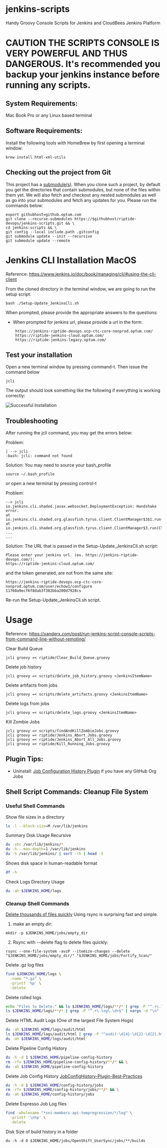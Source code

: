 # jenkins-scripts
Handy Groovy Console Scripts for Jenkins and CloudBees Jenkins Platform

# CAUTION THE SCRIPTS CONSOLE IS VERY POWERFUL AND THUS DANGEROUS. It's recommended you backup your jenkins instance before running any scripts.

## System Requirements:
Mac Book Pro or any Linux based terminal

## Software Requirements:
Install the following tools with HomeBrew by first opening a
terminal window:
```
brew install html-xml-utils
```

## Checking out the project from Git
This project has a [submodule(s)](https://git-scm.com/book/en/v2/Git-Tools-Submodules). 
When you clone such a project, by default you get the directories that contain submodules, 
but none of the files within them yet. We will also fetch and checkout any nested submodules
as well as go into your submodules and fetch any updates for you.
Please run the commands below:
```
export githubhost=github.optum.com
git clone --recurse-submodules https://$githubhost/riptide-devops/jenkins-scripts.git && \
cd jenkins-scripts && \
git config --local include.path .gitconfig
git submodule update --init --recursive
git submodule update --remote
```
# Jenkins CLI Installation MacOS
Reference: https://www.jenkins.io/doc/book/managing/cli/#using-the-cli-client

From the cloned directory in the terminal window, we are going to run
the setup script:
```
bash ./Setup-Update_JenkinsCli.sh
```
When prompted, please provide the appropriate answers to the questions:
 - When prompted for jenkins url, please provide a url in the form:
 
        https://jenkins-riptide-devops.ocp-ctc-core-nonprod.optum.com/
        https://riptide-jenkins-cloud.optum.com/
        https://riptide-jenkins-legacy.optum.com/

## Test your installation
Open a new terminal window by pressing command-t. Then issue
the command below

```
jcli
```

The output should look something like the following if everything is working correctly:

![Successful Installation](docs/images/2020-10-27_15-03-23.png)

## Troubleshooting
After running the jcli command, you may get the errors below:

Problem:
```
| --> jcli
-bash: jcli: command not found
```
Solution:
You may need to source your bash_profile
```
source ~/.bash_profile
```
or open a new terminal by pressing control-t

Problem:
```
--> jcli
io.jenkins.cli.shaded.javax.websocket.DeploymentException: Handshake error.
at io.jenkins.cli.shaded.org.glassfish.tyrus.client.ClientManager$3$1.run(ClientManager.java:674)
at io.jenkins.cli.shaded.org.glassfish.tyrus.client.ClientManager$3.run(ClientManager.java:712)
...
...
```

Solution:
The URL that is passed in the Setup-Update_JenkinsCli.sh script:
```
Please enter your jenkins url. (ex. https://jenkins-riptide-devops.com/):
https://riptide-jenkins-cloud.optum.com/
```
and the token generated, are not from the same site:
```
https://jenkins-riptide-devops.ocp-ctc-core-nonprod.optum.com/user/echow1/configure
11760a9ecf6f8dab3f302bba200d7928cs
```
Re-run the Setup-Update_JenkinsCli.sh script.


# Usage

Reference: https://xanderx.com/post/run-jenkins-script-console-scripts-from-command-line-without-remoting/

Clear Build Queue

```shell
jcli groovy =< riptide/Clear_Build_Queue.groovy
```

Delete job history

```
jcli groovy =< scripts/delete_job_history.groovy <JenkinsItemName>
```

Delete artifacts from jobs

```
jcli groovy =< scripts/delete_artifacts.groovy <JenkinsItemName>
```

Delete logs from jobs
```
jcli groovy =< scripts/delete_logs.groovy <JenkinsItemName>
```

Kill Zombie Jobs

```shell
jcli groovy =< scripts/findAndKillZombieJobs.groovy
jcli groovy =< riptide/Jenkins_Abort_Jobs.groovy
jcli groovy =< riptide/Jenkins_Abort_All_Jobs.groovy
jcli groovy =< riptide/Kill_Running_Jobs.groovy
```

## Plugin Tips:

- Uninstall: [Job Configuration History Plugin](https://plugins.jenkins.io/jobConfigHistory) if you have any GitHub Org
  Jobs

## Shell Script Commands: Cleanup File System

### Useful Shell Commands

Show file sizes in a directory

```bash
ls -l --block-size=M /var/lib/jenkins
```

Summary Disk Usage Recursive

```bash
du -shc /var/lib/jenkins/*
du -h --max-depth=1 /var/lib/jenkins
du -h /var/lib/jenkins/ | sort -rh | head -5
```

Shows disk space in human-readable format

```bash
df -h
```

Check Logs Directory Usage

```bash
du -ah $JENKINS_HOME/logs
```

### Cleanup Shell Commands

[Delete thousands of files quickly](https://unix.stackexchange.com/a/79656/421923)
Using rsync is surprising fast and simple.

1. make an empty dir:

```shell
mkdir -p $JENKINS_HOME/jobs/empty_dir
```

2. Rsync with --delete flag to delete files quickly:

```shell
rsync --one-file-system -avzP --itemize-changes --delete "$JENKINS_HOME/jobs/empty_dir/" "$JENKINS_HOME/jobs/Fortify_Scan/"
```

Delete .gz log files

```bash
find $JENKINS_HOME/logs \
  -name "*.gz" \
  -printf '%p' \
  -delete
```

Delete rolled logs

```bash
echo "Files to Delete:" && ls $JENKINS_HOME/logs/**/* | grep -P "^.+\.log\.\d+$"
ls $JENKINS_HOME/logs/**/* | grep -P "^.+\.log\.\d+$" | xargs -d "\n" -I {} rm -v {}
```

Delete HTML Audit Logs (One of the largest File System Hogs)

```bash
du -ah $JENKINS_HOME/logs/audit/html
ls $JENKINS_HOME/logs/audit/html | grep -P "^audit-\d{4}-\d{2}-\d{2}.html$" | xargs -d "\n" -I {} rm -v {}
du -ah $JENKINS_HOME/logs/audit/html
```

Delete Pipeline Config History

```bash
du -h -d 1 $JENKINS_HOME/pipeline-config-history
rm -rfv $JENKINS_HOME/pipeline-config-history/**/* && \
du -ah $JENKINS_HOME/pipeline-config-history
```

Delete Job Config History
[JobConfigHistory-Plugin-Best-Practices](https://support.cloudbees.com/hc/en-us/articles/115000305271-JobConfigHistory-Plugin-Best-Practices)

```bash
du -h -d 1 $JENKINS_HOME/config-history/jobs
rm -rfv $JENKINS_HOME/config-history/jobs/**/* && \
du -ah $JENKINS_HOME/config-history/jobs
```

Delete Espresso Job Log files

```bash
find -wholename "*sni-members-api-tempregression/*/log" \
  -printf '\n%p' \
  -delete
```

Disk Size of build history in a folder

```shell
du -h -d 0 $JENKINS_HOME/jobs/OpenShift_UserSync/jobs/**/builds
```
